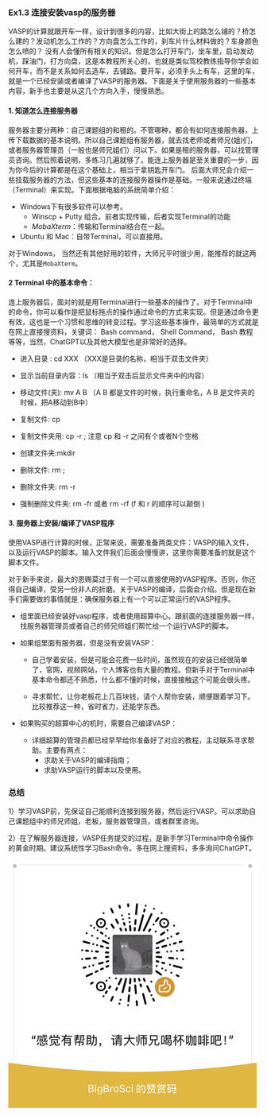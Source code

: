 ### Ex1.3 连接安装vasp的服务器

VASP的计算就跟开车一样，设计到很多的内容，比如大街上的路怎么铺的？桥怎么建的？发动机怎么工作的？方向盘怎么工作的，刹车片什么材料做的？车身颜色怎么喷的？ 没有人会懂所有相关的知识。但是怎么打开车门，坐车里，启动发动机，踩油门，打方向盘，这是本教程所关心的，也就是类似驾校教练指导你学会如何开车，而不是关系如何去造车，去铺路。要开车，必须手头上有车，这里的车，就是一个已经安装或者编译了VASP的服务器。下面是关于使用服务器的一些基本内容，新手也主要是从这几个方向入手，慢慢熟悉。



#### 1. 知道怎么连接服务器

服务器主要分两种：自己课题组的和租的。不管哪种，都会有如何连接服务器，上传下载数据的基本说明。所以自己课题组有服务器，就去找老师或者师兄(姐)们，或者服务器管理员（一般也是师兄姐们）问以下。如果是租的服务器，可以找管理员咨询。然后照着说明，多练习几遍就够了。能连上服务器是至关重要的一步，因为你今后的计算都是在这个基础上，相当于拿钥匙开车门。 后面大师兄会介绍一些挂载服务器的方法，但这些基本的连接服务器操作是基础。一般来说通过终端（Terminal）来实现。下面根据电脑的系统简单介绍：

* Windows下有很多软件可以参考。
  * Winscp + Putty 组合。前者实现传输，后者实现Terminal的功能
  * *MobaXterm*：传输和Terminal结合在一起。
* Ubuntu 和 Mac：自带Terminal，可以直接用。

对于Windows， 当然还有其他好用的软件，大师兄平时很少用，能推荐的就这两个，尤其是`MobaXterm`。 

#### 2 Terminal 中的基本命令：
连上服务器后，面对的就是用Terminal进行一些基本的操作了。对于Terminal中的命令，你可以看作是把鼠标拖点的操作通过命令的方式来实现。但是通过命令更有效，这也是一个习惯和思维的转变过程。学习这些基本操作，最简单的方式就是在网上直接搜资料，关键词： Bash command， Shell Command， Bash 教程等等，当然，ChatGPT以及其他大模型也是非常好的选择。

* 进入目录 : cd  XXX  （XXX是目录的名称，相当于双击文件夹）

* 显示当前目录内容：ls  （相当于双击后显示文件夹中的内容）

* 移动文件(夹): mv  A B （A B 都是文件的时候，执行重命名，A B 是文件夹的时候，把A移动到B中）

* 复制文件: cp  

* 复制文件夹用: cp -r ; 注意 cp 和 -r 之间有个或者N个空格

* 创建文件夹:mkdir     

* 删除文件: rm ;    

* 删除文件夹: rm  -r    

* 强制删除文件夹: rm -fr  或者 rm -rf  (f 和 r 的顺序可以颠倒 )        

  

#### 3. 服务器上安装/编译了VASP程序
使用VASP进行计算的时候，正常来说，需要准备两类文件：VASP的输入文件，以及运行VASP的脚本。输入文件我们后面会慢慢讲，这里你需要准备的就是这个脚本文件。  

对于新手来说，最大的恩赐莫过于有一个可以直接使用的VASP程序。否则，你还得自己编译，受另一份非人的折磨。关于VASP的编译，后面会介绍。但是现在新手们需要做的事情就是：确保服务器上有一个可以正常运行的VASP程序。

* 组里面已经安装好vasp程序，或者使用超算中心。跟前面的连接服务器一样，找服务器管理员或者自己的师兄师姐们帮忙给一个运行VASP的脚本。

  

* 如果组里面有服务器，但是没有安装VASP：

  * 自己学着安装，但是可能会花费一些时间，虽然现在的安装已经很简单了，官网，视频网站，个人博客也有大量的教程。但新手对于Terminal中基本命令都还不熟悉，什么都不懂的时候，直接接触这个可能会很头疼。

  * 寻求帮忙，让你老板花上几百块钱，请个人帮你安装，顺便跟着学习下。比较推荐这一种，省时省力，还能学东西。

    

* 如果购买的超算中心的机时，需要自己编译VASP：

  * 详细超算的管理员都已经早早给你准备好了对应的教程，主动联系寻求帮助。主要有两点：
    * 求助关于VASP的编译指南；
    * 求助VASP运行的脚本以及使用。



### 总结

1）学习VASP前，先保证自己能顺利连接到服务器，然后运行VASP。可以求助自己课题组中的师兄师姐，老板，服务器管理员，或者群里咨询。

2）在了解服务器连接，VASP任务提交的过程，是新手学习Terminal中命令操作的黄金时期。建议系统性学习Bash命令。多在网上搜资料，多多询问ChatGPT。

![Tip Code](figs/Tip_Code.png)
